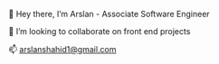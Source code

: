 👋 Hey there, I’m Arslan - Associate Software Engineer

💞️ I’m looking to collaborate on front end projects

📫 arslanshahid1@gmail.com
